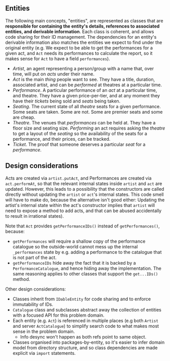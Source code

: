 ﻿## Entities

The following main concepts, "entities", are represented as classes that are **responsible for containing the entity's details, references to associated entities, and derivable information**. Each class is coherent, and allows code sharing for their ID management. The dependencies for an entity's derivable information also matches the entities we expect to find under the original entity (e.g. We expect to be able to get the performances for a given act, and `Act` needs its performances to calculate the report, so it makes sense for `Act` to have a field `performances`).
- *Artist*, an agent representing a person/group with a name that, over time, will put on *acts* under their name.
- *Act* is the main *thing* people want to see. They have a title, duration, associated artist, and can be *performed* at theatres at a particular time.
- *Performance*. A particular performance of an *act* at a particular time, and theatre. They have a given price-per-tier, and at any moment they have their *tickets* being sold and *seats* being taken.
- *Seating*. The current state of all *theatre* seats for a given performance. Some seats are taken. Some are not. Some are premier seats and some are cheap.
- *Theatre*. The venues that *performances* can be held at. They have a floor size and seating size. *Performing* an act requires asking the *theatre* to get a layout of the *seating* so the availability of the seats for a performance, and their prices, can be tracked.
- *Ticket*. The proof that someone deserves a particular *seat* for a *performance*.

## Design considerations

Acts are created via `artist.putAct`, and Performances are created via `act.performAt`, so that the relevant internal states inside `artist` and `act` are updated. However, this leads to a possibility that the constructors are called directly without updating the `artist` or `act`'s internal states. This code smell will have to make do, because the alternative isn't good either: Updating the artist's internal state within the act's constructor implies that `artist` will need to expose a method to add acts, and that can be abused accidentally to result in irrational states).

Note that `Act` provides `getPerformanceIDs()` instead of `getPerformances()`, because:

- `getPerformances` will require a shallow copy of the performance catalogue so the outside-world cannot mess up the internal `_performances` state by e.g. adding a performance to the catalogue that is not part of the act.
- `getPerformanceIDs` hide away the fact that it is backed by a `PerformanceCatalogue`, and hence hiding away the implementation.
The same reasoning applies to other classes that support the `get...IDs()` method.

Other design considerations:
- Classes inherit from `IDableEntity` for code sharing and to enforce immutability of IDs.
- `Catalogue` class and subclasses abstract away the collection of entities with a focused API for this problem domain.
- Each entity (e.g. `Act`) is referenced in multiple places (e.g both `Artist` and server `ActCatalogue`) to simplify search code to what makes most sense in the problem domain.
	- Info desync won't happen as both refs point to same object.
- Classes organised into packages-by-entity, so it's easier to infer domain model from directory structure, and so class dependencies are made explicit via `import` statements.

